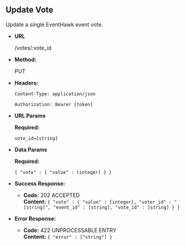 **Update Vote**
----
  Update a single EventHawk event vote.

* **URL**

  /votes/:vote_id

* **Method:**
  
  PUT

* **Headers:**

  `Content-Type: application/json`

  `Authorization: Bearer [token]`

*  **URL Params**

   **Required:**
    
   `vote_id=[string]`
 
* **Data Params**

   **Required:**
 
   `{ "vote" : { "value" : [integer] } }`

* **Success Response:**

  * **Code:** 202 ACCEPTED <br />
    **Content:** `{ "vote" : { "value" : [integer], "voter_id" : "[string]", "event_id" : [string], "vote_id" : [string] } }`
 
* **Error Response:**

  * **Code:** 422 UNPROCESSABLE ENTRY <br />
    **Content:** `{ "error" : ["string"] }`
